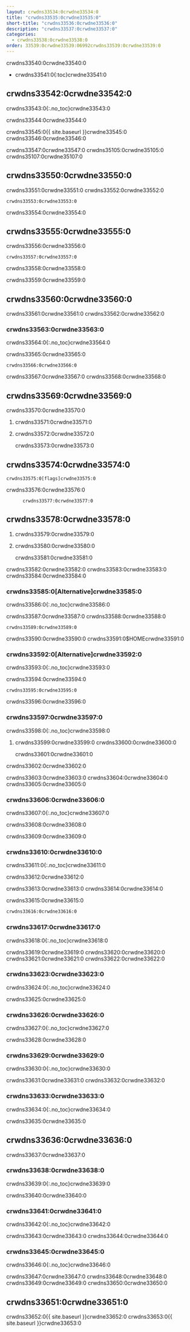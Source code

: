 ```yaml
---
layout: crwdns33534:0crwdne33534:0
title: "crwdns33535:0crwdne33535:0"
short-title: "crwdns33536:0crwdne33536:0"
description: "crwdns33537:0crwdne33537:0"
categories:
  - crwdns33538:0crwdne33538:0
order: 33539:0crwdne33539:06992crwdns33539:0crwdne33539:0
---
```

crwdns33540:0crwdne33540:0

* crwdns33541:0{:toc}crwdne33541:0

## crwdns33542:0crwdne33542:0

crwdns33543:0{:.no_toc}crwdne33543:0

crwdns33544:0crwdne33544:0

crwdns33545:0{{ site.baseurl }}crwdne33545:0 crwdns33546:0crwdne33546:0

crwdns33547:0crwdne33547:0 crwdns35105:0crwdne35105:0 crwdns35107:0crwdne35107:0

## crwdns33550:0crwdne33550:0

crwdns33551:0crwdne33551:0 crwdns33552:0crwdne33552:0

    crwdns33553:0crwdne33553:0
    

crwdns33554:0crwdne33554:0

## crwdns33555:0crwdne33555:0

crwdns33556:0crwdne33556:0

    crwdns33557:0crwdne33557:0
    

crwdns33558:0crwdne33558:0

crwdns33559:0crwdne33559:0

## crwdns33560:0crwdne33560:0

crwdns33561:0crwdne33561:0 crwdns33562:0crwdne33562:0

### crwdns33563:0crwdne33563:0

crwdns33564:0{:.no_toc}crwdne33564:0

crwdns33565:0crwdne33565:0

    crwdns33566:0crwdne33566:0
    

crwdns33567:0crwdne33567:0 crwdns33568:0crwdne33568:0

## crwdns33569:0crwdne33569:0

crwdns33570:0crwdne33570:0

1. crwdns33571:0crwdne33571:0

2. crwdns33572:0crwdne33572:0

    crwdns33573:0crwdne33573:0
    

## crwdns33574:0crwdne33574:0

    crwdns33575:0[flags]crwdne33575:0
    

crwdns33576:0crwdne33576:0

          crwdns33577:0crwdne33577:0
    

## crwdns33578:0crwdne33578:0

1. crwdns33579:0crwdne33579:0

2. crwdns33580:0crwdne33580:0

    crwdns33581:0crwdne33581:0
    

crwdns33582:0crwdne33582:0 crwdns33583:0crwdne33583:0 crwdns33584:0crwdne33584:0

### crwdns33585:0[Alternative]crwdne33585:0

crwdns33586:0{:.no_toc}crwdne33586:0

crwdns33587:0crwdne33587:0 crwdns33588:0crwdne33588:0

    crwdns33589:0crwdne33589:0
    

crwdns33590:0crwdne33590:0 crwdns33591:0$HOMEcrwdne33591:0

### crwdns33592:0[Alternative]crwdne33592:0

crwdns33593:0{:.no_toc}crwdne33593:0

crwdns33594:0crwdne33594:0

    crwdns33595:0crwdne33595:0
    

crwdns33596:0crwdne33596:0

### crwdns33597:0crwdne33597:0

crwdns33598:0{:.no_toc}crwdne33598:0

1. crwdns33599:0crwdne33599:0 crwdns33600:0crwdne33600:0

    crwdns33601:0crwdne33601:0
    

crwdns33602:0crwdne33602:0

crwdns33603:0crwdne33603:0 crwdns33604:0crwdne33604:0 crwdns33605:0crwdne33605:0

### crwdns33606:0crwdne33606:0

crwdns33607:0{:.no_toc}crwdne33607:0

crwdns33608:0crwdne33608:0

crwdns33609:0crwdne33609:0

### crwdns33610:0crwdne33610:0

crwdns33611:0{:.no_toc}crwdne33611:0

crwdns33612:0crwdne33612:0

crwdns33613:0crwdne33613:0 crwdns33614:0crwdne33614:0

crwdns33615:0crwdne33615:0

```bash
crwdns33616:0crwdne33616:0
```

### crwdns33617:0crwdne33617:0

crwdns33618:0{:.no_toc}crwdne33618:0

crwdns33619:0crwdne33619:0 crwdns33620:0crwdne33620:0 crwdns33621:0crwdne33621:0 crwdns33622:0crwdne33622:0

### crwdns33623:0crwdne33623:0

crwdns33624:0{:.no_toc}crwdne33624:0

crwdns33625:0crwdne33625:0

### crwdns33626:0crwdne33626:0

crwdns33627:0{:.no_toc}crwdne33627:0

crwdns33628:0crwdne33628:0

### crwdns33629:0crwdne33629:0

crwdns33630:0{:.no_toc}crwdne33630:0

crwdns33631:0crwdne33631:0 crwdns33632:0crwdne33632:0

### crwdns33633:0crwdne33633:0

crwdns33634:0{:.no_toc}crwdne33634:0

crwdns33635:0crwdne33635:0

## crwdns33636:0crwdne33636:0

crwdns33637:0crwdne33637:0

### crwdns33638:0crwdne33638:0

crwdns33639:0{:.no_toc}crwdne33639:0

crwdns33640:0crwdne33640:0

### crwdns33641:0crwdne33641:0

crwdns33642:0{:.no_toc}crwdne33642:0

crwdns33643:0crwdne33643:0 crwdns33644:0crwdne33644:0

### crwdns33645:0crwdne33645:0

crwdns33646:0{:.no_toc}crwdne33646:0

crwdns33647:0crwdne33647:0 crwdns33648:0crwdne33648:0 crwdns33649:0crwdne33649:0 crwdns33650:0crwdne33650:0

## crwdns33651:0crwdne33651:0

crwdns33652:0{{ site.baseurl }}crwdne33652:0 crwdns33653:0{{ site.baseurl }}crwdne33653:0